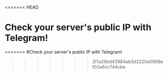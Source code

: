 <<<<<<< HEAD
# Check your server's public IP with Telegram!
=======
#Check your server's public IP with Telegram!
>>>>>>> 2f1a26bd43884ab3d2220a0968ef03a6cc744cbe
